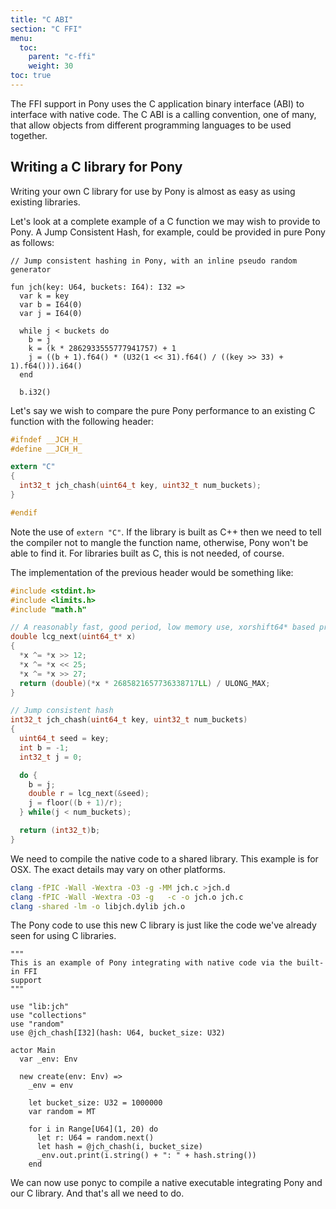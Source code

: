 ```yaml
---
title: "C ABI"
section: "C FFI"
menu:
  toc:
    parent: "c-ffi"
    weight: 30
toc: true
---
```


The FFI support in Pony uses the C application binary interface (ABI) to interface with native code. The C ABI is a calling convention, one of many, that allow objects from different programming languages to be used together.

## Writing a C library for Pony

Writing your own C library for use by Pony is almost as easy as using existing libraries.

Let's look at a complete example of a C function we may wish to provide to Pony. A Jump Consistent Hash, for example, could be provided in pure Pony as follows:

```pony
// Jump consistent hashing in Pony, with an inline pseudo random generator

fun jch(key: U64, buckets: I64): I32 =>
  var k = key
  var b = I64(0)
  var j = I64(0)

  while j < buckets do
    b = j
    k = (k * 2862933555777941757) + 1
    j = ((b + 1).f64() * (U32(1 << 31).f64() / ((key >> 33) + 1).f64())).i64()
  end

  b.i32()
```

Let's say we wish to compare the pure Pony performance to an existing C function with the following header:

```c
#ifndef __JCH_H_
#define __JCH_H_

extern "C"
{
  int32_t jch_chash(uint64_t key, uint32_t num_buckets);
}

#endif
```

Note the use of `extern "C"`. If the library is built as C++ then we need to tell the compiler not to mangle the function name, otherwise, Pony won't be able to find it. For libraries built as C, this is not needed, of course.

The implementation of the previous header would be something like:

```c
#include <stdint.h>
#include <limits.h>
#include "math.h"

// A reasonably fast, good period, low memory use, xorshift64* based prng
double lcg_next(uint64_t* x)
{
  *x ^= *x >> 12;
  *x ^= *x << 25;
  *x ^= *x >> 27;
  return (double)(*x * 2685821657736338717LL) / ULONG_MAX;
}

// Jump consistent hash
int32_t jch_chash(uint64_t key, uint32_t num_buckets)
{
  uint64_t seed = key;
  int b = -1;
  int32_t j = 0;

  do {
    b = j;
    double r = lcg_next(&seed);
    j = floor((b + 1)/r);
  } while(j < num_buckets);

  return (int32_t)b;
}
```

We need to compile the native code to a shared library. This example is for OSX. The exact details may vary on other platforms.

```bash
clang -fPIC -Wall -Wextra -O3 -g -MM jch.c >jch.d
clang -fPIC -Wall -Wextra -O3 -g   -c -o jch.o jch.c
clang -shared -lm -o libjch.dylib jch.o
```

The Pony code to use this new C library is just like the code we've already seen for using C libraries.

```pony
"""
This is an example of Pony integrating with native code via the built-in FFI
support
"""

use "lib:jch"
use "collections"
use "random"
use @jch_chash[I32](hash: U64, bucket_size: U32)

actor Main
  var _env: Env

  new create(env: Env) =>
    _env = env

    let bucket_size: U32 = 1000000
    var random = MT

    for i in Range[U64](1, 20) do
      let r: U64 = random.next()
      let hash = @jch_chash(i, bucket_size)
      _env.out.print(i.string() + ": " + hash.string())
    end
```

We can now use ponyc to compile a native executable integrating Pony and our C library. And that's all we need to do.
